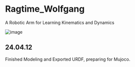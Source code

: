 # Ragtime_Wolfgang
A Robotic Arm for Learning Kinematics and Dynamics

![image](https://github.com/KelvinLauMiau/Ragtime_Wolfgang/assets/109082638/b24eba5c-040b-4533-b6b6-f71a5c2f25b1)


## 24.04.12
Finished Modeling and Exported URDF, preparing for Mujoco.
